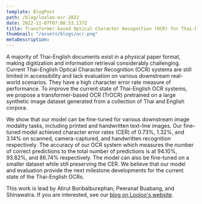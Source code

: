 ```yaml
---
template: BlogPost
path: /blog/looloo-ocr-2022
date: 2022-11-07T07:08:53.137Z
title: Transformer-based Optical Character Recognition (OCR) for Thai-English documents
thumbnail: "/assets/blogs/ocr.png"
metaDescription:
---
```


A majority of Thai-English documents exist in a physical paper format, making digitization and information retrieval considerably challenging.
Current Thai-English Optical Character Recognition (OCR) systems are still limited in accessibility and lack evaluation on various downstream real-world scenarios.
They have a high character error rate measure of performance. To improve the current state of Thai-English OCR systems, we propose a transformer-based OCR (TrOCR) pretrained on a large synthetic image dataset generated from a collection of Thai and English corpora.

We show that our model can be fine-tuned for various downstream image modality tasks, including printed and handwritten text-line images. Our fine-tuned model achieved character error rates (CER) of 0.73%, 1.32%, and 3.14% on scanned, camera-captured, and handwritten recognition respectively. The accuracy of our OCR system which measures the number of correct predictions to the total number of predictions is at 94.10%, 93.82%, and 86.74% respectively. The model can also be fine-tuned on a smaller dataset while still preserving the CER. We believe that our model and evaluation provide the next milestone developments for the current state of the Thai-English OCRs.

This work is lead by Atirut Boribalburephan, Peeranat Buabang, and Shinawatra. If you are interested, see our [blog on Looloo's website](https://loolootech.com/ocr/).
